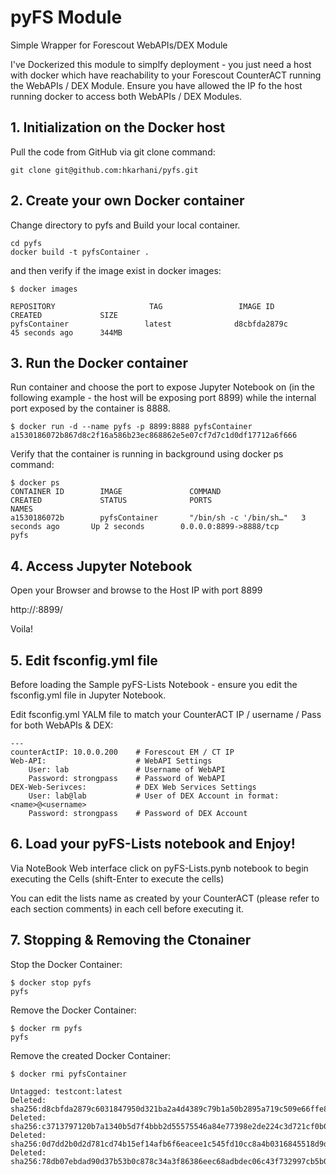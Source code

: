 # pyFS Module 
Simple Wrapper for Forescout WebAPIs/DEX Module 

I've Dockerized this module to simplfy deployment - you just need a host with docker which have reachability to your Forescout CounterACT running the WebAPIs / DEX Module. Ensure you have allowed the IP fo the host running  docker to access both WebAPIs / DEX Modules. 

## 1. Initialization on the Docker host 

 Pull the code from GitHub via git clone command:
 
```
git clone git@github.com:hkarhani/pyfs.git 
```

## 2. Create your own Docker container 

Change directory to pyfs and Build your local container. 

```
cd pyfs 
docker build -t pyfsContainer .
```

and then verify if the image exist in docker images: 

```
$ docker images

REPOSITORY                     TAG                 IMAGE ID            CREATED             SIZE
pyfsContainer                 latest              d8cbfda2879c        45 seconds ago      344MB
```

## 3. Run the Docker container

Run container and choose the port to expose Jupyter Notebook on (in the following example - the host will be exposing port 8899) while the internal port exposed by the container is 8888. 

```
$ docker run -d --name pyfs -p 8899:8888 pyfsContainer 
a1530186072b867d8c2f16a586b23ec868862e5e07cf7d7c1d0df17712a6f666
```

Verify that the container is running in background using docker ps command: 

```
$ docker ps 
CONTAINER ID        IMAGE               COMMAND                  CREATED             STATUS              PORTS                               NAMES
a1530186072b        pyfsContainer       "/bin/sh -c '/bin/sh…"   3 seconds ago       Up 2 seconds        0.0.0.0:8899->8888/tcp              pyfs
```

## 4. Access Jupyter Notebook 

Open your Browser and browse to the Host IP with port 8899 

http://<docker-host-ip>:8899/

Voila! 

## 5. Edit fsconfig.yml file 

Before loading the Sample pyFS-Lists Notebook - ensure you edit the fsconfig.yml file in Jupyter Notebook.

Edit fsconfig.yml YALM file to match your CounterACT IP / username / Pass for both WebAPIs & DEX: 

```
---
counterActIP: 10.0.0.200 	# Forescout EM / CT IP
Web-API:					# WebAPI Settings 
    User: lab 				# Username of WebAPI 
    Password: strongpass 	# Password of WebAPI 
DEX-Web-Serivces: 			# DEX Web Services Settings 
    User: lab@lab 			# User of DEX Account in format: <name>@<username> 
    Password: strongpass 	# Password of DEX Account 
```

## 6. Load your pyFS-Lists notebook and Enjoy!

 Via NoteBook Web interface click on pyFS-Lists.pynb notebook to begin executing the Cells (shift-Enter to execute the cells)
 
 You can edit the lists name as created by your CounterACT (please refer to each section comments) in each cell before executing it. 


## 7. Stopping & Removing the Ctonainer 

Stop the Docker Container: 

```
$ docker stop pyfs
pyfs
```

Remove the Docker Container: 

```
$ docker rm pyfs 
pyfs
```

Remove the created Docker Container: 

```
$ docker rmi pyfsContainer 

Untagged: testcont:latest
Deleted: sha256:d8cbfda2879c6031847950d321ba2a4d4389c79b1a50b2895a719c509e66ffe8
Deleted: sha256:c3713797120b7a1340b5d7f4bbb2d55575546a84e77398e2de224c3d721cf0b0
Deleted: sha256:0d7dd2b0d2d781cd74b15ef14afb6f6eacee1c545fd10cc8a4b0316845518d9d
Deleted: sha256:78db07ebdad90d37b53b0c878c34a3f86386eec68adbdec06c43f732997cb5b0
```